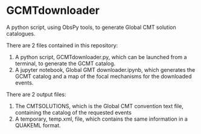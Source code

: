 # GCMTdownloader
A python script, using ObsPy tools, to generate Global CMT solution catalogues.



There are 2 files contained in this repository:

1) A python script, GCMTdownloader.py, which can be launched from a terminal, to generate the GCMT catalog.
2) A jupyter notebook, Global GMT downloader.ipynb, which generates the GCMT catalog and a map of the focal mechanisms for the downloaded events.

There are 2 output files:

1) The CMTSOLUTIONS, which is the Global CMT convention text file, containing the catalog of the requested events
2) A temporary, temp.xml, file, which contains the same information in a QUAKEML format.
